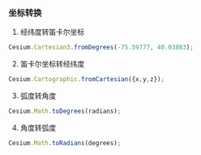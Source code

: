 ### 坐标转换
1. 经纬度转笛卡尔坐标

```js
Cesium.Cartesian3.fromDegrees(-75.59777, 40.03883);
```

2. 笛卡尔坐标转经纬度

```js
Cesium.Cartographic.fromCartesian({x,y,z});
```

3. 弧度转角度

```js
Cesium.Math.toDegrees(radians);
```

4. 角度转弧度

```js
Cesium.Math.toRadians(degrees);
```

